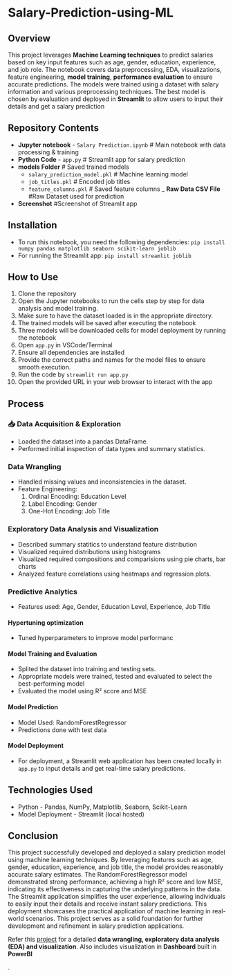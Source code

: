 # Salary-Prediction-using-ML
## Overview
This project leverages **Machine Learning techniques** to predict salaries based on key input features such as age, gender, education, experience, and job role. The notebook covers data preprocessing, EDA, visualizations, feature engineering, **model training**, **performance evaluation** to ensure accurate predictions.  The models were trained using a dataset with salary information and various preprocessing techniques. The best model is chosen by evaluation and deployed in **Streamlit** to allow users to input their details and get a salary prediction

## Repository Contents
- **Jupyter notebook** - `Salary Prediction.ipynb` # Main notebook with data processing & training
- **Python Code** - `app.py`  # Streamlit app for salary prediction
- **models Folder** # Saved trained models
    - `salary_prediction_model.pkl`  # Machine learning model
    - `job_titles.pkl`       # Encoded job titles
    - `feature_columns.pkl`   # Saved feature columns
_ **Raw Data CSV File** #Raw Dataset used for prediction
- **Screenshot** #Screenshot of Streamlit app

## Installation
- To run this notebook, you need the following dependencies:
`pip install numpy pandas matplotlib seaborn scikit-learn joblib`
- For running the Streamlit app:
`pip install streamlit joblib`

## How to Use
1. Clone the repository
2. Open the Jupyter notebooks to run the cells step by step for data analysis and model training.
3. Make sure to have the dataset loaded is in the appropriate directory. 
4. The trained models will be saved after executing the notebook
5. Three models will be downloaded cells for model deployment by running the notebook 
6. Open `app.py` in VSCode/Terminal 
7. Ensure all dependencies are installed
8. Provide the correct paths and names for the model files to ensure smooth execution.
9. Run the code by `streamlit run app.py`
10. Open the provided URL in your web browser to interact with the app

## Process
### 📥 Data Acquisition & Exploration
- Loaded the dataset into a pandas DataFrame.
- Performed initial inspection of data types and summary statistics.

### Data Wrangling
- Handled missing values and inconsistencies in the dataset.
- Feature Engineering:
    1. Ordinal Encoding: Education Level
    2. Label Encoding: Gender
    3. One-Hot Encoding: Job Title

### Exploratory Data Analysis and Visualization
- Described summary statitics to understand feature distribution
- Visualized required  distributions using histograms 
- Visualized required compositions and comparisions using pie charts, bar charts
- Analyzed feature correlations using heatmaps and regression plots.

### Predictive Analytics
- Features used: Age, Gender, Education Level, Experience, Job Title
#### Hypertuning optimization
- Tuned hyperparameters to improve model performanc
#### Model Training and Evaluation
- Splited the dataset into training and testing sets.
- Appropriate models were trained, tested and evaluated to select the best-performing model
- Evaluated the model using  R² score and MSE
#### Model Prediction
- Model Used: RandomForestRegressor
- Predictions done with test data
#### Model Deployment
- For deployment, a Streamlit web application has been created locally in `app.py` to input details and get real-time salary predictions.

## Technologies Used
- Python - Pandas, NumPy, Matplotlib, Seaborn, Scikit-Learn
- Model Deployment - Streamlit (local hosted)

## Conclusion
This project successfully developed and deployed a salary prediction model using machine learning techniques. By leveraging features such as age, gender, education, experience, and job title, the model provides reasonably accurate salary estimates. The RandomForestRegressor model demonstrated strong performance, achieving a high R² score and low MSE, indicating its effectiveness in capturing the underlying patterns in the data.
The Streamlit application simplifies the user experience, allowing individuals to easily input their details and receive instant salary predictions. This deployment showcases the practical application of machine learning in real-world scenarios.
This project serves as a solid foundation for further development and refinement in salary prediction applications.

Refer this [project](https://github.com/monishab2001/Developer-Survey-Analysis-and-Visualization-using-Python) for a detailed **data wrangling, exploratory data analysis (EDA) and visualization**. Also includes visualization in **Dashboard** built in **PowerBI**








.

